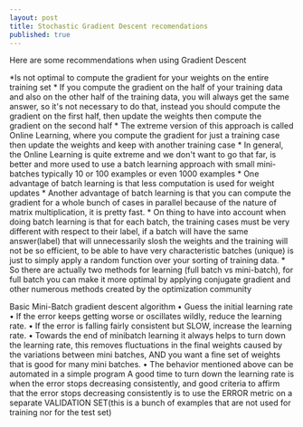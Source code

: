 ```yaml
---
layout: post
title: Stochastic Gradient Descent recomendations
published: true
---
```


Here are some recommendations when using Gradient Descent

*Is not optimal to compute the gradient for your weights on the entire training set
    * If you compute the gradient on the half of your training data and also on the other half of the training data, you will always get the same answer, so it's not necessary to do that, instead you should compute the gradient on the first half, then update the weights then compute the gradient on the second half
    * The extreme version of this approach is called Online Learning, where you compute the gradient for just a training case then update the weights and keep with another training case
    * In general, the Online Learning is quite extreme and we don't want to go that far, is better and more used to use a batch learning approach with small mini-batches typically 10 or 100 examples or even 1000 examples
    * One advantage of batch learning is that less computation is used for weight updates
    * Another advantage of batch learning is that you can compute the gradient for a whole bunch of cases in parallel because of the nature of matrix multiplication, it is pretty fast.
    * On thing to have into account when doing batch learning is that for each batch, the training cases must be very different with respect to their label, if a batch will have the same answer(label) that will unnecessarily slosh the weights and the training will not be so efficient, to be able to have very characteristic batches (unique) is just to simply apply a random function over your sorting of training data.
    * So there are actually two methods for learning (full batch vs mini-batch), for full batch you can make it more optimal by applying conjugate gradient and other numerous methods created by the optimization community
    
Basic Mini-Batch gradient descent algorithm
    • Guess the initial learning rate
    • If the error keeps getting worse or oscillates wildly, reduce the learning rate.
    • If the error is falling fairly consistent but SLOW, increase the learning rate.
    • Towards the end of minibatch learning it always helps to turn down the learning rate, this removes fluctuations in the final weights caused by the variations between mini batches, AND you want a fine set of weights that is good for many mini batches.
    • The behavior mentioned above can be automated in a simple program
A good time to turn down the learning rate is when the error stops decreasing consistently, and good criteria to affirm that the error stops decreasing consistently is to use the ERROR metric on a separate VALIDATION SET(this is a bunch of examples that are not used for training nor for the test set)
